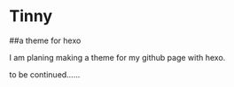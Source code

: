 Tinny
=====

##a theme for hexo

I am planing making a theme for my github page with hexo.



to be continued……